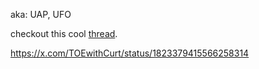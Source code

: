 aka: UAP, UFO

checkout this cool [thread](https://twitter.com/DrPhiltill/status/1740849168564842608). 

https://x.com/TOEwithCurt/status/1823379415566258314

